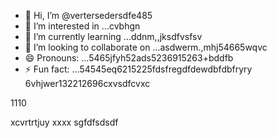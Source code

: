 - 👋 Hi, I’m @vertersedersdfe485
- 👀 I’m interested in ...cvbhgn
- 🌱 I’m currently learning ...ddnm,,jksdfvsfsv
- 💞️ I’m looking to collaborate on ...asdwerm.,mhj54665wqvc
- 😄 Pronouns: ...5465jfyh52ads5236915263+bddfb
- ⚡ Fun fact: ...54545eq6215225fdsfregdfdewdbfdbfryry
6vhjwer132212696cxvsdfcvxc
<!---vbmsdft5484822gffgfggterer
verterseder/verterseder is a ✨ special566 ✨ rep12ository because its `README.md`2dasdsa2662 cdsd(this fvxcile) appears on your GitHub profile.
You can click the Preview link to take a look at your changes.51514ccc65trgfd
--->1110
xcvrtrtjuy
xxxx
sgfdfsdsdf
